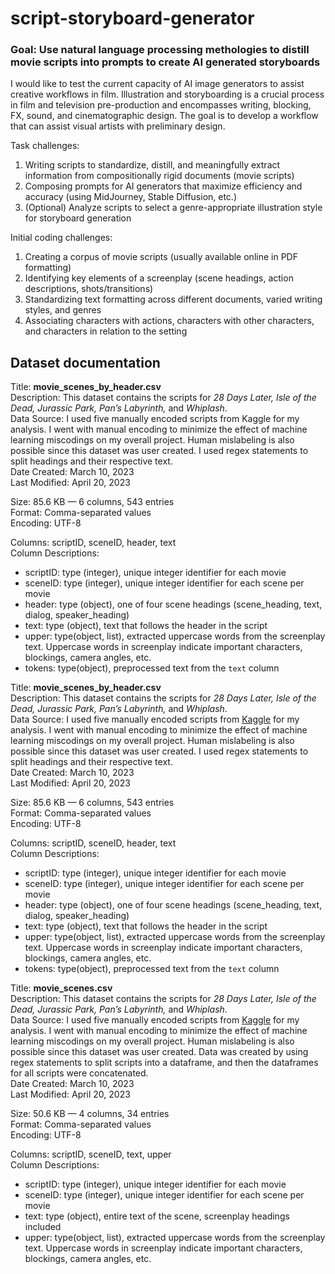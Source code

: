 # script-storyboard-generator

### Goal: Use natural language processing methologies to distill movie scripts into prompts to create AI generated storyboards

I would like to test the current capacity of AI image generators to assist creative workflows in film. Illustration and storyboarding is a crucial process in film and television pre-production and encompasses writing, blocking, FX, sound, and cinematographic design. The goal is to develop a workflow that can assist visual artists with preliminary design.

Task challenges:
1. Writing scripts to standardize, distill, and meaningfully extract information from compositionally rigid documents (movie scripts)
2. Composing prompts for AI generators that maximize efficiency and accuracy (using MidJourney, Stable Diffusion, etc.)
3. (Optional) Analyze scripts to select a genre-appropriate illustration style for storyboard generation

Initial coding challenges: 
1. Creating a corpus of movie scripts (usually available online in PDF formatting)
2. Identifying key elements of a screenplay (scene headings, action descriptions, shots/transitions) 
3. Standardizing text formatting across different documents, varied writing styles, and genres
3. Associating characters with actions, characters with other characters, and characters in relation to the setting

## Dataset documentation
Title: **movie_scenes_by_header.csv** <br>
Description: This dataset contains the scripts for _28 Days Later, Isle of the Dead, Jurassic Park, Pan’s Labyrinth,_ and _Whiplash_. <br>
Data Source: I used five manually encoded scripts from Kaggle for my analysis. I went with manual encoding to minimize the effect of machine learning miscodings on my overall project. Human mislabeling is also possible since this dataset was user created. I used regex statements to split headings and their respective text. <br>
Date Created: March 10, 2023 <br>
Last Modified: April 20, 2023<br>

Size: 85.6 KB —  6 columns, 543 entries<br>
Format: Comma-separated values <br>
Encoding: UTF-8 <br>

Columns: scriptID, sceneID, header, text <br>
Column Descriptions: 
* scriptID: type (integer), unique integer identifier for each movie <br>
* sceneID: type (integer), unique integer identifier for each scene per movie <br>
* header: type (object), one of four scene headings (scene_heading, text, dialog, speaker_heading) <br>
* text: type (object), text that follows the header in the script <br>
* upper: type(object, list), extracted uppercase words from the screenplay text. Uppercase words in screenplay indicate important characters, blockings, camera angles, etc. <br>
* tokens: type(object), preprocessed text from the `text` column <br>

Title: **movie_scenes_by_header.csv** <br>
Description: This dataset contains the scripts for _28 Days Later, Isle of the Dead, Jurassic Park, Pan’s Labyrinth,_ and _Whiplash_. <br>
Data Source: I used five manually encoded scripts from [Kaggle](https://www.kaggle.com/datasets/gufukuro/movie-scripts-corpus) for my analysis. I went with manual encoding to minimize the effect of machine learning miscodings on my overall project. Human mislabeling is also possible since this dataset was user created. I used regex statements to split headings and their respective text. <br>
Date Created: March 10, 2023 <br>
Last Modified: April 20, 2023<br>

Size: 85.6 KB —  6 columns, 543 entries<br>
Format: Comma-separated values <br>
Encoding: UTF-8 <br>

Columns: scriptID, sceneID, header, text <br>
Column Descriptions: 
* scriptID: type (integer), unique integer identifier for each movie <br>
* sceneID: type (integer), unique integer identifier for each scene per movie <br>
* header: type (object), one of four scene headings (scene_heading, text, dialog, speaker_heading) <br>
* text: type (object), text that follows the header in the script <br>
* upper: type(object, list), extracted uppercase words from the screenplay text. Uppercase words in screenplay indicate important characters, blockings, camera angles, etc. <br>
* tokens: type(object), preprocessed text from the `text` column <br>


Title: **movie_scenes.csv** <br>
Description: This dataset contains the scripts for _28 Days Later, Isle of the Dead, Jurassic Park, Pan’s Labyrinth,_ and _Whiplash_. <br>
Data Source: I used five manually encoded scripts from [Kaggle](https://www.kaggle.com/datasets/gufukuro/movie-scripts-corpus) for my analysis. I went with manual encoding to minimize the effect of machine learning miscodings on my overall project. Human mislabeling is also possible since this dataset was user created. Data was created by using regex statements to split scripts into a dataframe, and then the dataframes for all scripts were concatenated. <br>
Date Created: March 10, 2023 <br>
Last Modified: April 20, 2023<br>

Size: 50.6 KB —  4 columns, 34 entries<br>
Format: Comma-separated values <br>
Encoding: UTF-8 <br>

Columns: scriptID, sceneID, text, upper <br>
Column Descriptions: 
* scriptID: type (integer), unique integer identifier for each movie <br>
* sceneID: type (integer), unique integer identifier for each scene per movie <br>
* text: type (object), entire text of the scene, screenplay headings included <br>
* upper: type(object, list), extracted uppercase words from the screenplay text. Uppercase words in screenplay indicate important characters, blockings, camera angles, etc. <br>
